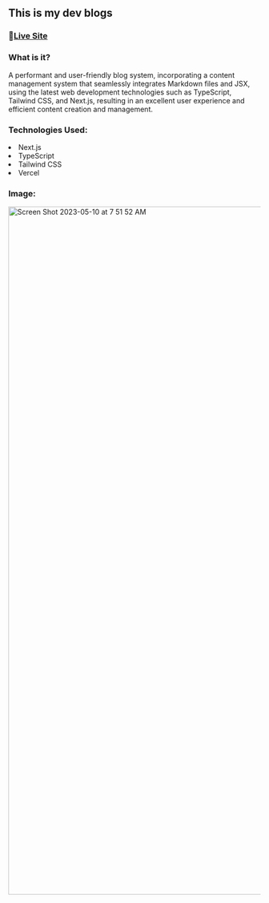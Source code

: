 ## This is my dev blogs

### 🔗<a href="https://dev-blogs-brown.vercel.app/blogs">Live Site</a>

### What is it?
A performant and user-friendly blog system, incorporating a content management system that seamlessly integrates Markdown files and JSX, using the latest web development technologies such as TypeScript, Tailwind CSS, and Next.js, resulting in an excellent user experience and efficient content creation and management.

### Technologies Used: 
<li>Next.js
<li>TypeScript
<li>Tailwind CSS
<li>Vercel


### Image:
<img width="1374" alt="Screen Shot 2023-05-10 at 7 51 52 AM" src="https://github.com/EmilyJarecki/dev-blogs/assets/107048020/785114da-95a9-4777-8360-350bf332d1eb">
